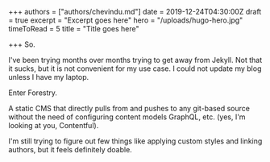 +++
authors = ["authors/chevindu.md"]
date = 2019-12-24T04:30:00Z
draft = true
excerpt = "Excerpt goes here"
hero = "/uploads/hugo-hero.jpg"
timeToRead = 5
title = "Title goes here"

+++
So.

I've been trying months over months trying to get away from Jekyll. Not that it sucks, but it is not convenient for my use case. I could not update my blog unless I have my laptop.

Enter Forestry.

A static CMS that directly pulls from and pushes to any git-based source without the need of configuring content models GraphQL, etc. (yes, I'm looking at you, Contentful).

I'm still trying to figure out few things like applying custom styles and linking authors, but it feels definitely doable.